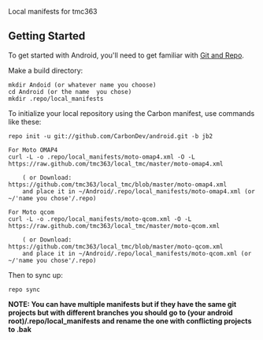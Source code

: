 Local manifests for tmc363

Getting Started
---------------

To get started with Android, you'll need to get
familiar with [Git and Repo](http://source.android.com/download/using-repo).

Make a build directory:

	mkdir Andoid (or whatever name you choose)
	cd Android (or the name  you chose)
	mkdir .repo/local_manifests

To initialize your local repository using the Carbon manifest, use commands like these:

    repo init -u git://github.com/CarbonDev/android.git -b jb2

    For Moto OMAP4
    curl -L -o .repo/local_manifests/moto-omap4.xml -O -L https://raw.github.com/tmc363/local_tmc/master/moto-omap4.xml

    	( or Download: https://github.com/tmc363/local_tmc/blob/master/moto-omap4.xml
		and place it in ~/Android/.repo/local_manifests/moto-omap4.xml (or ~/'name you chose'/.repo)

    For Moto qcom
    curl -L -o .repo/local_manifests/moto-qcom.xml -O -L https://raw.github.com/tmc363/local_tmc/master/moto-qcom.xml

    	( or Download: https://github.com/tmc363/local_tmc/blob/master/moto-qcom.xml
		and place it in ~/Android/.repo/local_manifests/moto-qcom.xml (or ~/'name you chose'/.repo)

Then to sync up:

    repo sync

**NOTE: You can have multiple manifests but if they have the same git projects but with different branches you
should go to (your android root)/.repo/local_manifests and rename the one with conflicting projects to .bak**
